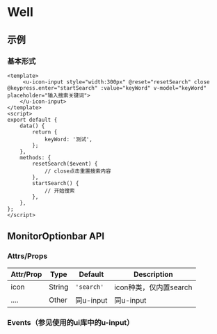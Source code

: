 # Well

## 示例
### 基本形式

``` vue
<template>
     <u-icon-input style="width:300px" @reset="resetSearch" close @keypress.enter="startSearch" :value="keyWord" v-model="keyWord" placeholder="输入搜索关键词">
    </u-icon-input>
</template>
<script>
export default {
    data() {
        return {
            keyWord: '测试',
        };
    },
    methods: {
        resetSearch($event) {
            // close点击重置搜索内容
        },
        startSearch() {
            // 开始搜索
        },
    },
};
</script>
```

## MonitorOptionbar API
### Attrs/Props
| Attr/Prop | Type | Default | Description |
| --------- | ---- | ------- | ----------- |
| icon | String | `'search'` | icon种类，仅内置search |
| .... | Other | 同u-input | 同u-input  |


### Events（参见使用的ui库中的u-input）

